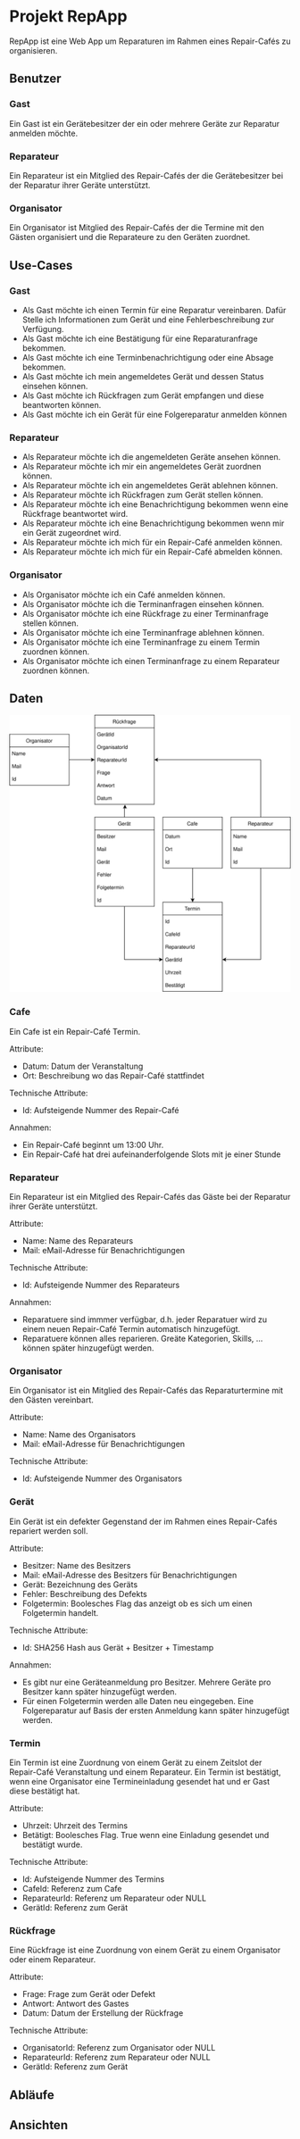 # Projekt RepApp

RepApp ist eine Web App um Reparaturen im Rahmen eines Repair-Cafés zu organisieren.

## Benutzer

### Gast

Ein Gast ist ein Gerätebesitzer der ein oder mehrere Geräte zur Reparatur anmelden möchte.

### Reparateur

Ein Reparateur ist ein Mitglied des Repair-Cafés der die Gerätebesitzer bei der Reparatur ihrer Geräte unterstützt.

### Organisator

Ein Organisator ist Mitglied des Repair-Cafés der die Termine mit den Gästen organisiert und die Reparateure zu den Geräten zuordnet.

## Use-Cases

### Gast

- Als Gast möchte ich einen Termin für eine Reparatur vereinbaren. Dafür Stelle ich Informationen zum Gerät und eine Fehlerbeschreibung zur Verfügung.
- Als Gast möchte ich eine Bestätigung für eine Reparaturanfrage bekommen.
- Als Gast möchte ich eine Terminbenachrichtigung oder eine Absage bekommen.
- Als Gast möchte ich mein angemeldetes Gerät und dessen Status einsehen können.
- Als Gast möchte ich Rückfragen zum Gerät empfangen und diese beantworten können.
- Als Gast möchte ich ein Gerät für eine Folgereparatur anmelden können

### Reparateur

- Als Reparateur möchte ich die angemeldeten Geräte ansehen können.
- Als Reparateur möchte ich mir ein angemeldetes Gerät zuordnen können.
- Als Reparateur möchte ich ein angemeldetes Gerät ablehnen können.
- Als Reparateur möchte ich Rückfragen zum Gerät stellen können.
- Als Reparateur möchte ich eine Benachrichtigung bekommen wenn eine Rückfrage beantwortet wird.
- Als Reparateur möchte ich eine Benachrichtigung bekommen wenn mir ein Gerät zugeordnet wird.
- Als Reparateur möchte ich mich für ein Repair-Café anmelden können.
- Als Reparateur möchte ich mich für ein Repair-Café abmelden können.

### Organisator

- Als Organisator möchte ich ein Café anmelden können.
- Als Organisator möchte ich die Terminanfragen einsehen können.
- Als Organisator möchte ich eine Rückfrage zu einer Terminanfrage stellen können.
- Als Organisator möchte ich eine Terminanfrage ablehnen können.
- Als Organisator möchte ich eine Terminanfrage zu einem Termin zuordnen können.
- Als Organisator möchte ich einen Terminanfrage zu einem Reparateur zuordnen können.

## Daten

![Datenmodell](RepAppDaten.drawio.svg "Datenmodell")

### Cafe

Ein Cafe ist ein Repair-Café Termin.

Attribute:
- Datum: Datum der Veranstaltung
- Ort: Beschreibung wo das Repair-Café stattfindet

Technische Attribute:
- Id: Aufsteigende Nummer des Repair-Café

Annahmen:
- Ein Repair-Café beginnt um 13:00 Uhr.
- Ein Repair-Café hat drei aufeinanderfolgende Slots mit je einer Stunde

### Reparateur

Ein Reparateur ist ein Mitglied des Repair-Cafés das Gäste bei der Reparatur ihrer Geräte unterstützt.

Attribute:
- Name: Name des Reparateurs
- Mail: eMail-Adresse für Benachrichtigungen

Technische Attribute:
- Id: Aufsteigende Nummer des Reparateurs

Annahmen:
- Reparatuere sind immmer verfügbar, d.h. jeder Reparatuer wird zu einem neuen Repair-Café Termin automatisch hinzugefügt.
- Reparatuere können alles reparieren. Greäte Kategorien, Skills, ... können später hinzugefügt werden. 

### Organisator

Ein Organisator ist ein Mitglied des Repair-Cafés das Reparaturtermine mit den Gästen vereinbart.

Attribute:
- Name: Name des Organisators
- Mail: eMail-Adresse für Benachrichtigungen

Technische Attribute:
- Id: Aufsteigende Nummer des Organisators

### Gerät

Ein Gerät ist ein defekter Gegenstand der im Rahmen eines Repair-Cafés repariert werden soll.

Attribute:
- Besitzer: Name des Besitzers
- Mail: eMail-Adresse des Besitzers für Benachrichtigungen
- Gerät: Bezeichnung des Geräts
- Fehler: Beschreibung des Defekts
- Folgetermin: Boolesches Flag das anzeigt ob es sich um einen Folgetermin handelt.

Technische Attribute:
- Id: SHA256 Hash aus Gerät + Besitzer + Timestamp

Annahmen:
- Es gibt nur eine Geräteanmeldung pro Besitzer. Mehrere Geräte pro Besitzer kann später hinzugefügt werden.
- Für einen Folgetermin werden alle Daten neu eingegeben. Eine Folgereparatur auf Basis der ersten Anmeldung kann später hinzugefügt werden.

### Termin

Ein Termin ist eine Zuordnung von einem Gerät zu einem Zeitslot der Repair-Café Veranstaltung und einem Reparateur. Ein Termin ist bestätigt, wenn eine Organisator eine Termineinladung gesendet hat und er Gast diese bestätigt hat. 

Attribute:
- Uhrzeit: Uhrzeit des Termins
- Betätigt: Boolesches Flag. True wenn eine Einladung gesendet und bestätigt wurde.

Technische Attribute:
- Id: Aufsteigende Nummer des Termins
- CafeId: Referenz zum Cafe
- ReparateurId: Referenz um Reparateur oder NULL
- GerätId: Referenz zum Gerät

### Rückfrage

Eine Rückfrage ist eine Zuordnung von einem Gerät zu einem Organisator oder einem Reparateur.

Attribute:
- Frage: Frage zum Gerät oder Defekt
- Antwort: Antwort des Gastes
- Datum: Datum der Erstellung der Rückfrage

Technische Attribute:
- OrganisatorId: Referenz zum Organisator oder NULL
- ReparateurId: Referenz zum Reparateur oder NULL
- GerätId: Referenz zum Gerät

## Abläufe

## Ansichten



